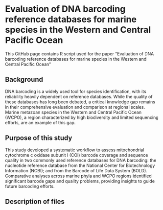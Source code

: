 # Evaluation of DNA barcoding reference databases for marine species in the Western and Central Pacific Ocean 
This GitHub page contains R script used for the paper "Evaluation of DNA barcoding reference databases for marine species in the Western and Central Pacific Ocean"

## Background
DNA barcoding is a widely used tool for species identification, with its reliability heavily dependent on reference databases. While the quality of these databases has long been debated, a critical knowledge gap remains in their comprehensive evaluation and comparison at regional scales. Marine metazoan species in the Western and Central Pacific Ocean (WCPO), a region characterized by high biodiversity and limited sequencing efforts, are an example of this gap. 
## Purpose of this study
This study developed a systematic workflow to assess mitochondrial cytochrome c oxidase subunit I (COI) barcode coverage and sequence quality in two commonly used reference databases for DNA barcoding: the nucleotide reference database from the National Center for Biotechnology Information (NCBI); and from the Barcode of Life Data System (BOLD). Comparative analyses across marine phyla and WCPO regions identified significant barcode gaps and quality problems, providing insights to guide future barcoding efforts. 
## Description of files
